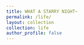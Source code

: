 ```yaml
---
title: WHAT A STARRY NIGHT~
permalink: /life/
layout: collection
collection: life
author_profile: false
---
```


